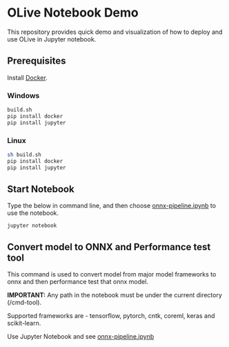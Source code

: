 # OLive Notebook Demo

This repository provides quick demo and visualization of how to deploy and use OLive in Jupyter notebook.

## Prerequisites
Install [Docker](https://docs.docker.com/install/).

### Windows
```bash
build.sh
pip install docker
pip install jupyter
```

### Linux
```bash
sh build.sh
pip install docker
pip install jupyter
```

## Start Notebook
Type the below in command line, and then choose [onnx-pipeline.ipynb](https://github.com/liuziyue/onnx-pipeline/blob/master/notebook/onnx-pipeline.ipynb) to use the notebook.

```
jupyter notebook
```

## Convert model to ONNX and Performance test tool
This command is used to convert model from major model frameworks to onnx and then performance test that onnx model.

**IMPORTANT:** Any path in the notebook must be under the current directory (/cmd-tool).

Supported frameworks are - tensorflow, pytorch, cntk, coreml, keras and scikit-learn.

Use Jupyter Notebook and see [onnx-pipeline.ipynb](https://github.com/liuziyue/onnx-pipeline/blob/master/notebook/onnx-pipeline.ipynb)
